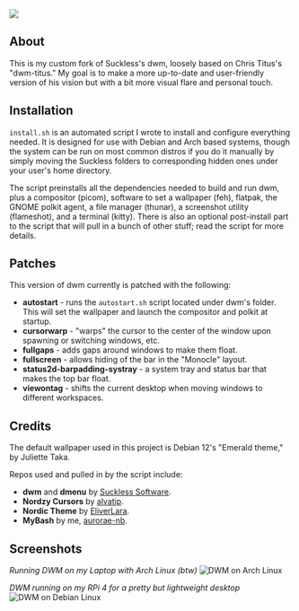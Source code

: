 <img src="https://github.com/aurorae-nb/dwm/blob/main/banner.png">

## About
This is my custom fork of Suckless's dwm, loosely based on Chris Titus's "dwm-titus." My goal is to make a more up-to-date and user-friendly version of his vision but with a bit more visual flare and personal touch.

## Installation
`install.sh` is an automated script I wrote to install and configure everything needed. It is designed for use with Debian and Arch based systems, though the system can be run on most common distros if you do it manually by simply moving the Suckless folders to corresponding hidden ones under your user's home directory.

The script preinstalls all the dependencies needed to build and run dwm, plus a compositor (picom), software to set a wallpaper (feh), flatpak, the GNOME polkit agent, a file manager (thunar), a screenshot utility (flameshot), and a terminal (kitty). There is also an optional post-install part to the script that will pull in a bunch of other stuff; read the script for more details.

## Patches
This version of dwm currently is patched with the following:
- **autostart** - runs the `autostart.sh` script located under dwm's folder. This will set the wallpaper and launch the compositor and polkit at startup.
- **cursorwarp** - "warps" the cursor to the center of the window upon spawning or switching windows, etc.
- **fullgaps** - adds gaps around windows to make them float.
- **fullscreen** - allows hiding of the bar in the "Monocle" layout.
- **status2d-barpadding-systray** - a system tray and status bar that makes the top bar float.
- **viewontag** - shifts the current desktop when moving windows to different workspaces.

## Credits
The default wallpaper used in this project is Debian 12's "Emerald theme," by Juliette Taka.

Repos used and pulled in by the script include:
- **dwm** and **dmenu** by [Suckless Software](https://suckless.org/).
- **Nordzy Cursors** by [alvatip](https://github.com/guillaumeboehm/Nordzy-cursors).
- **Nordic Theme** by [EliverLara](https://github.com/EliverLara/Nordic).
- **MyBash** by me, [aurorae-nb](https://github.com/aurorae-nb/mybash).

## Screenshots
*Running DWM on my Laptop with Arch Linux (btw)*
<img alt="DWM on Arch Linux" src="https://github.com/aurorae-nb/RoWM/blob/main/arch-dwm.png">

*DWM running on my RPi 4 for a pretty but lightweight desktop*
<img alt="DWM on Debian Linux" src="https://github.com/aurorae-nb/RoWM/blob/main/debian-dwm.png">
